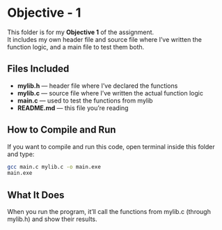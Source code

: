 # Objective - 1

This folder is for my **Objective 1** of the assignment.  
It includes my own header file and source file where I’ve written the function logic, and a main file to test them both.

## Files Included
- **mylib.h** — header file where I’ve declared the functions  
- **mylib.c** — source file where I’ve written the actual function logic  
- **main.c** — used to test the functions from mylib  
- **README.md** — this file you’re reading

## How to Compile and Run
If you want to compile and run this code, open terminal inside this folder and type:

```bash
gcc main.c mylib.c -o main.exe
main.exe
```

## What It Does

When you run the program, it’ll call the functions from mylib.c (through mylib.h) and show their results.



